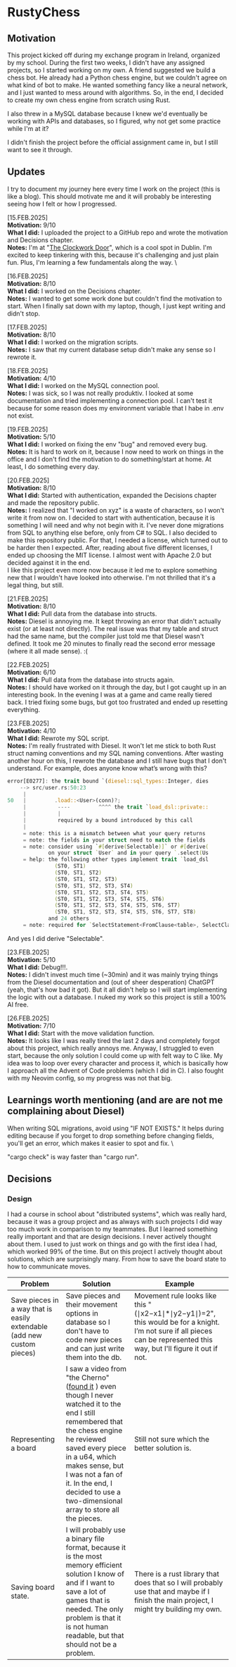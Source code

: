 # RustyChess

## Motivation

This project kicked off during my exchange program in Ireland, organized by my school. During the first two weeks, I didn't have any assigned projects, so I started working on my own. A friend suggested we build a chess bot. He already had a Python chess engine, but we couldn't agree on what kind of bot to make. He wanted something fancy like a neural network, and I just wanted to mess around with algorithms. So, in the end, I decided to create my own chess engine from scratch using Rust.

I also threw in a MySQL database because I knew we'd eventually be working with APIs and databases, so I figured, why not get some practice while I'm at it?

I didn't finish the project before the official assignment came in, but I still want to see it through.

## Updates

I try to document my journey here every time I work on the project (this is like a blog). This should motivate me and it will probably be interesting seeing how I felt or how I progressed.

[15.FEB.2025] \
**Motivation:** 9/10 \
**What I did:** I uploaded the project to a GitHub repo and wrote the motivation and Decisions chapter. \
**Notes:** I'm at "[The Clockwork Door](https://www.clockworkdoor.ie/)", which is a cool spot in Dublin. I'm excited to keep tinkering with this, because it's challenging and just plain fun. Plus, I'm learning a few fundamentals along the way. \

[16.FEB.2025] \
**Motivation:** 8/10 \
**What I did:** I worked on the Decisions chapter. \
**Notes:** I wanted to get some work done but couldn't find the motivation to start. When I finally sat down with my laptop, though, I just kept writing and didn't stop.

[17.FEB.2025] \
**Motivation:** 8/10 \
**What I did:** I worked on the migration scripts. \
**Notes:** I saw that my current database setup didn't make any sense so I rewrote it.

[18.FEB.2025] \
**Motivation:** 4/10 \
**What I did:** I worked on the MySQL connection pool. \
**Notes:** I was sick, so I was not really produktiv. I looked at some documentation and tried implementing a connection pool. I can't test it because for some reason does my environment variable that I habe in .env not exist.

[19.FEB.2025] \
**Motivation:** 5/10 \
**What I did:** I worked on fixing the env "bug" and removed every bug. \
**Notes:** It is hard to work on it, because I now need to work on things in the office and I don't find the motivation to do something/start at home. At least, I do something every day.

[20.FEB.2025] \
**Motivation:** 8/10 \
**What I did:** Started with authentication, expanded the Decisions chapter and made the repository public. \
**Notes:** I realized that "I worked on xyz" is a waste of characters, so I won't write it from now on. I decided to start with authentication, because it is something I will need and why not begin with it. I've never done migrations from SQL to anything else before, only from C# to SQL. I also decided to make this repository public. For that, I needed a license, which turned out to be harder then I expected. After, reading about five different licenses, I ended up choosing the MIT license. I almost went with Apache 2.0 but decided against it in the end. \
I like this project even more now because it led me to explore something new that I wouldn't have looked into otherwise. I'm not thrilled that it's a legal thing, but still.

[21.FEB.2025] \
**Motivation:** 8/10 \
**What I did:** Pull data from the database into structs. \
**Notes:** Diesel is annoying me. It kept throwing an error that didn't actually exist (or at least not directly). The real issue was that my table and struct had the same name, but the compiler just told me that Diesel wasn't defined. It took me 20 minutes to finally read the second error message (where it all made sense). :(

[22.FEB.2025] \
**Motivation:** 6/10 \
**What I did:** Pull data from the database into structs again. \
**Notes:** I should have worked on it through the day, but I got caught up in an interesting book. In the evening I was at a game and came really tiered back. I tried fixing some bugs, but got too frustrated and ended up resetting everything.

[23.FEB.2025] \
**Motivation:** 4/10 \
**What I did:** Rewrote my SQL script. \
**Notes:** I'm really frustrated with Diesel. It won't let me stick to both Rust struct naming conventions and my SQL naming conventions. After wasting another hour on this, I rewrote the database and I still have bugs that I don't understand.
For example, does anyone know what’s wrong with this?

```Rust
error[E0277]: the trait bound `(diesel::sql_types::Integer, dies
    --> src/user.rs:50:23
     |
50   |         .load::<User>(conn)?;
     |          ----         ^^^^ the trait `load_dsl::private::
     |          |
     |          required by a bound introduced by this call
     |
     = note: this is a mismatch between what your query returns
     = note: the fields in your struct need to match the fields
     = note: consider using `#[derive(Selectable)]` or #[derive(
             on your struct `User` and in your query `.select(Us
     = help: the following other types implement trait `load_dsl
               (ST0, ST1)
               (ST0, ST1, ST2)
               (ST0, ST1, ST2, ST3)
               (ST0, ST1, ST2, ST3, ST4)
               (ST0, ST1, ST2, ST3, ST4, ST5)
               (ST0, ST1, ST2, ST3, ST4, ST5, ST6)
               (ST0, ST1, ST2, ST3, ST4, ST5, ST6, ST7)
               (ST0, ST1, ST2, ST3, ST4, ST5, ST6, ST7, ST8)
             and 24 others
     = note: required for `SelectStatement<FromClause<table>, SelectClause<(id, role_id, username, email, created_at)>>` to implement `LoadQuery<'_, _, User>`
```

And yes I did derive "Selectable".

[23.FEB.2025] \
**Motivation:** 5/10 \
**What I did:** Debug!!!. \
**Notes:** I didn't invest much time (~30min) and it was mainly trying things from the Diesel documentation and (out of sheer desperation) ChatGPT (yeah, that's how bad it got). But it all didn't help so I will start implementing the logic with out a database. I nuked my work so this project is still a 100% AI free.

[26.FEB.2025] \
**Motivation:** 7/10 \
**What I did:** Start with the move validation function. \
**Notes:** It looks like I was really tired the last 2 days and completely forgot about this project, which really annoys me. Anyway, I struggled to even start, because the only solution I could come up with felt way to C like. My idea was to loop over every character and process it, which is basically how I approach all the Advent of Code problems (which I did in C). I also fought with my Neovim config, so my progress was not that big.

## Learnings worth mentioning (and are are not me complaining about Diesel)

When writing SQL migrations, avoid using "IF NOT EXISTS." It helps during editing because if you forget to drop something before changing fields, you'll get an error, which makes it easier to spot and fix. \

"cargo check" is way faster than "cargo run".

## Decisions

### Design

I had a course in school about "distributed systems", which was really hard, because it was a group project and as always with such projects I did way too much work in comparison to my teammates. But I learned something really important and that are design decisions. I never actively thought about them. I used to just work on things and go with the first idea I had, which worked 99% of the time. But on this project I actively thought about solutions, which are surprisingly many. From how to save the board state to how to communicate moves.

| Problem                                                                | Solution                                                                                                                                                                                                                                                                                                                                                 | Example                                                                                                                                                                  |
| ---------------------------------------------------------------------- | -------------------------------------------------------------------------------------------------------------------------------------------------------------------------------------------------------------------------------------------------------------------------------------------------------------------------------------------------------- | ------------------------------------------------------------------------------------------------------------------------------------------------------------------------ |
| Save pieces in a way that is easily extendable (add new custom pieces) | Save pieces and their movement options in database so I don't have to code new pieces and can just write them into the db.                                                                                                                                                                                                                               | Movement rule looks like this "(∣x2−x1∣\*∣y2−y1∣)=2", this would be for a knight. I’m not sure if all pieces can be represented this way, but I'll figure it out if not. |
| Representing a board                                                   | I saw a video from "the Cherno" ([found it](https://www.youtube.com/watch?v=NeHjMNBsVfs&t=786s) ) even though I never watched it to the end I still remembered that the chess engine he reviewed saved every piece in a u64, which makes sense, but I was not a fan of it. In the end, I decided to use a two-dimensional array to store all the pieces. | Still not sure which the better solution is.                                                                                                                             |
| Saving board state.                                                    | I will probably use a binary file format, because it is the most memory efficient solution I know of and if I want to save a lot of games that is needed. The only problem is that it is not human readable, but that should not be a problem.                                                                                                           | There is a rust library that does that so I will probably use that and maybe if I finish the main project, I might try building my own.                                  |
